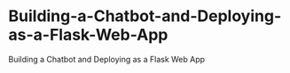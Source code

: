 # Building-a-Chatbot-and-Deploying-as-a-Flask-Web-App
Building a Chatbot and Deploying as a Flask Web App
